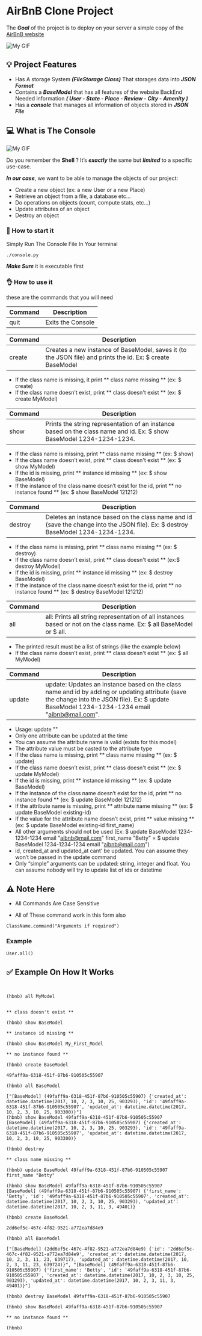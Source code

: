 # AirBnB Clone Project

 The ***Goal*** of the project is to deploy on your server a simple copy of the [AirBnB website](https://www.airbnb.com/)

 ![My GIF](https://media1.tenor.com/m/bGCuW8uql2kAAAAC/office-server.gif)

## 💡   Project Features
- Has A storage System ***(FileStorage Class)*** That storages data into ***JSON Format***
- Contains a ***BaseModel*** that has all features of the website BackEnd Needed information ***( User - State - Place - Review - City - Amenity )***
- Has a ***console*** that manages all information of objects stored in ***JSON File***

## 💻 What is The Console


![My GIF](https://i.pinimg.com/originals/3e/5b/31/3e5b31543f93a24ef48e52bc4b55d68c.gif)


Do you remember the **Shell** ? It’s ***exactly*** the same but ***limited*** to a specific use-case.

***In our case***, we want to be able to manage the objects of our project:

- Create a new object (ex: a new User or a new Place)
- Retrieve an object from a file, a database etc…
- Do operations on objects (count, compute stats, etc…)
- Update attributes of an object
- Destroy an object

###  🚀  How to start it

Simply Run The Console File In Your terminal

```
./console.py
```

***Make Sure*** it is executable first

### 👌 How to use it

these are the commands that you will need

| Command             | Description                          |
|---------------------|--------------------------------------|
| quit                | Exits the Console

| Command             | Description                          |
|---------------------|--------------------------------------|
| create              |Creates a new instance of BaseModel, saves it (to the  JSON file) and prints the id. Ex: $ create BaseModel


- If the class name is missing, it print ** class name missing ** (ex: $ create)
- If the class name doesn’t exist, print ** class doesn't exist ** (ex: $ create MyModel)

| Command             | Description                          |
|---------------------|--------------------------------------|
| show                |Prints the string representation of an instance based on the class name and id. Ex: $ show BaseModel 1234-1234-1234.

-   If the class name is missing, print ** class name missing ** (ex: $ show)
-   If the class name doesn’t exist, print ** class doesn't exist ** (ex: $ show MyModel)
-   If the id is missing, print ** instance id missing ** (ex: $ show BaseModel)
-   If the instance of the class name doesn’t exist for the id, print ** no instance found ** (ex: $ show BaseModel 121212)

| Command             | Description                          |
|---------------------|--------------------------------------|
| destroy             |Deletes an instance based on the class name and id (save the change into the JSON file). Ex: $ destroy BaseModel 1234-1234-1234.

-   If the class name is missing, print ** class name missing ** (ex: $ destroy)
-   If the class name doesn’t exist, print ** class doesn't exist ** (ex:$ destroy MyModel)
-   If the id is missing, print ** instance id missing ** (ex: $ destroy BaseModel)
-   If the instance of the class name doesn’t exist for the id, print ** no instance found ** (ex: $ destroy BaseModel 121212)

| Command             | Description                          |
|---------------------|--------------------------------------|
| all                 |all: Prints all string representation of all instances based or not on the class name. Ex: $ all BaseModel or $ all.

-   The printed result must be a list of strings (like the example below)
-   If the class name doesn’t exist, print ** class doesn't exist ** (ex: $ all MyModel)

| Command             | Description                          |
|---------------------|--------------------------------------|
| update                |update: Updates an instance based on the class name and id by adding or updating attribute (save the change into the JSON file). Ex: $ update BaseModel 1234-1234-1234 email "aibnb@mail.com".
-   Usage: update <class name> <id> <attribute name> "<attribute value>"
-   Only one attribute can be updated at the time
-   You can assume the attribute name is valid (exists for this model)
-   The attribute value must be casted to the attribute type
-   If the class name is missing, print ** class name missing ** (ex: $ update)
-   If the class name doesn’t exist, print ** class doesn't exist ** (ex: $ update MyModel)
-   If the id is missing, print ** instance id missing ** (ex: $ update BaseModel)
-   If the instance of the class name doesn’t exist for the id, print ** no instance found ** (ex: $ update BaseModel 121212)
-   If the attribute name is missing, print ** attribute name missing ** (ex: $ update BaseModel existing-id)
-   If the value for the attribute name doesn’t exist, print ** value missing ** (ex: $ update BaseModel existing-id first_name)
-   All other arguments should not be used (Ex: $ update BaseModel 1234-1234-1234 email "aibnb@mail.com" first_name "Betty" = $ update BaseModel 1234-1234-1234 email "aibnb@mail.com")
-   id, created_at and updated_at cant’ be updated. You can assume they won’t be passed in the update command
-   Only “simple” arguments can be updated: string, integer and float. You can assume nobody will try to update list of ids or datetime

## ⚠️ Note Here

-    All Commands Are Case Sensitive   

-    All of These command work in this form also

```
ClassName.command("Arguments if required")
```

### Example
```
User.all()
```

## ✅ Example On How It Works

```


(hbnb) all MyModel


** class doesn't exist **

(hbnb) show BaseModel

** instance id missing **

(hbnb) show BaseModel My_First_Model

** no instance found **

(hbnb) create BaseModel

49faff9a-6318-451f-87b6-910505c55907

(hbnb) all BaseModel

["[BaseModel] (49faff9a-6318-451f-87b6-910505c55907) {'created_at': datetime.datetime(2017, 10, 2, 3, 10, 25, 903293), 'id': '49faff9a-6318-451f-87b6-910505c55907', 'updated_at': datetime.datetime(2017, 10, 2, 3, 10, 25, 903300)}"]
(hbnb) show BaseModel 49faff9a-6318-451f-87b6-910505c55907
[BaseModel] (49faff9a-6318-451f-87b6-910505c55907) {'created_at': datetime.datetime(2017, 10, 2, 3, 10, 25, 903293), 'id': '49faff9a-6318-451f-87b6-910505c55907', 'updated_at': datetime.datetime(2017, 10, 2, 3, 10, 25, 903300)}

(hbnb) destroy

** class name missing **

(hbnb) update BaseModel 49faff9a-6318-451f-87b6-910505c55907 first_name "Betty"

(hbnb) show BaseModel 49faff9a-6318-451f-87b6-910505c55907
[BaseModel] (49faff9a-6318-451f-87b6-910505c55907) {'first_name': 'Betty', 'id': '49faff9a-6318-451f-87b6-910505c55907', 'created_at': datetime.datetime(2017, 10, 2, 3, 10, 25, 903293), 'updated_at': datetime.datetime(2017, 10, 2, 3, 11, 3, 49401)}

(hbnb) create BaseModel

2dd6ef5c-467c-4f82-9521-a772ea7d84e9

(hbnb) all BaseModel

["[BaseModel] (2dd6ef5c-467c-4f82-9521-a772ea7d84e9) {'id': '2dd6ef5c-467c-4f82-9521-a772ea7d84e9', 'created_at': datetime.datetime(2017, 10, 2, 3, 11, 23, 639717), 'updated_at': datetime.datetime(2017, 10, 2, 3, 11, 23, 639724)}", "[BaseModel] (49faff9a-6318-451f-87b6-910505c55907) {'first_name': 'Betty', 'id': '49faff9a-6318-451f-87b6-910505c55907', 'created_at': datetime.datetime(2017, 10, 2, 3, 10, 25, 903293), 'updated_at': datetime.datetime(2017, 10, 2, 3, 11, 3, 49401)}"]

(hbnb) destroy BaseModel 49faff9a-6318-451f-87b6-910505c55907

(hbnb) show BaseModel 49faff9a-6318-451f-87b6-910505c55907

** no instance found **

(hbnb) 

```